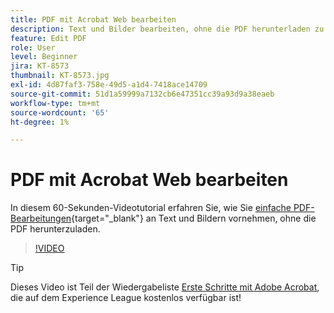 ```yaml
---
title: PDF mit Acrobat Web bearbeiten
description: Text und Bilder bearbeiten, ohne die PDF herunterladen zu müssen
feature: Edit PDF
role: User
level: Beginner
jira: KT-8573
thumbnail: KT-8573.jpg
exl-id: 4d87faf3-758e-49d5-a1d4-7418ace14709
source-git-commit: 51d1a59999a7132cb6e47351cc39a93d9a38eaeb
workflow-type: tm+mt
source-wordcount: '65'
ht-degree: 1%

---
```


# PDF mit Acrobat Web bearbeiten

In diesem 60-Sekunden-Videotutorial erfahren Sie, wie Sie [einfache PDF-Bearbeitungen](https://www.adobe.com/de/acrobat/online/pdf-editor.html){target="_blank"} an Text und Bildern vornehmen, ohne die PDF herunterzuladen.

>[!VIDEO](https://video.tv.adobe.com/v/336362?quality=12&learn=on&hidetitle=true)

>[!TIP]
>
>Dieses Video ist Teil der Wiedergabeliste [Erste Schritte mit Adobe Acrobat](https://experienceleague.adobe.com/de/playlists/acrobat-get-started-business-users), die auf dem Experience League kostenlos verfügbar ist!
